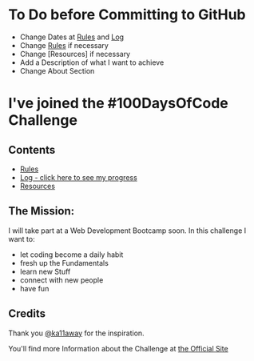 # To Do before Committing to GitHub
- Change Dates at [Rules](rules.md) and [Log](log.md)
- Change [Rules](rules.md) if necessary
- Change [Resources] if necessary
- Add a Description of what I want to achieve
- Change About Section

# I've joined the #100DaysOfCode Challenge

## Contents

* [Rules](rules.md)
* [Log - click here to see my progress](log.md)
* [Resources](resources.md)

## The Mission:
I will take part at a Web Development Bootcamp soon.
In this challenge I want to:
- let coding become a daily habit
- fresh up the Fundamentals
- learn new Stuff
- connect with new people
- have fun


## Credits

Thank you [@ka11away](https://twitter.com/ka11away) for the inspiration.

You'll find more Information about the Challenge at [the Official Site](http://100daysofcode.com/)
